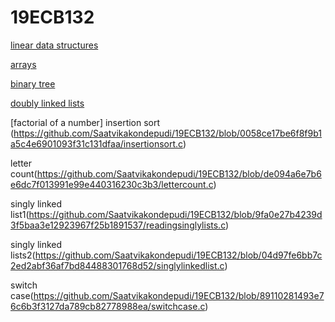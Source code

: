 # 19ECB132
[linear data structures](.lineardatastructures)

[arrays](addarrays.c)

[binary tree](binarytree.c)

[doubly linked lists](doublylists.c)

[factorial of a number]
insertion sort (https://github.com/Saatvikakondepudi/19ECB132/blob/0058ce17be6f8f9b1a5c4e6901093f31c131dfaa/insertionsort.c)

letter count(https://github.com/Saatvikakondepudi/19ECB132/blob/de094a6e7b6e6dc7f013991e99e440316230c3b3/lettercount.c)

singly linked list1(https://github.com/Saatvikakondepudi/19ECB132/blob/9fa0e27b4239d3f5baa3e12923967f25b1891537/readingsinglylists.c)

singly linked lists2(https://github.com/Saatvikakondepudi/19ECB132/blob/04d97fe6bb7c2ed2abf36af7bd84488301768d52/singlylinkedlist.c)

switch case(https://github.com/Saatvikakondepudi/19ECB132/blob/89110281493e76c6b3f3127da789cb82778988ea/switchcase.c)
